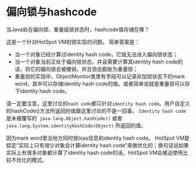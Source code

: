 # 偏向锁与hashcode

当Java处在偏向锁、重量级锁状态时，hashcode值存储在哪？

这是一个针对HotSpot VM的锁实现的问题。 简单答案是： 

- 当一个对象已经计算过identity hash code，它就无法进入偏向锁状态；
- 当一个对象当前正处于偏向锁状态，并且需要计算其identity hash code的话，则它的偏向锁会被撤销，并且锁会膨胀为重量锁；
- 重量锁的实现中，ObjectMonitor类里有字段可以记录非加锁状态下的mark word，其中可以存储identity hash code的值。或者简单说就是重量锁可以存下identity hash code。

 请一定要注意，这里讨论的`hash code`都只针对`identity hash code`。用户自定义的hashCode()方法所返回的值跟这里讨论的不是一回事。
`Identity hash code`是未被覆写的` java.lang.Object.hashCode()` 或者 `java.lang.System.identityHashCode(Object)` 所返回的值。

 

 因为mark word里没地方同时放bias信息和identity hash code。 HotSpot VM是假定“实际上只有很少对象会计算identity hash code”来做优化的；换句话说如果实际上有很多对象都计算了identity hash code的话，HotSpot VM会被迫使用比较不优化的模式。 

 

 

 

 

 

 

 

 

 